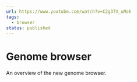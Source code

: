 ```yaml
---
url: https://www.youtube.com/watch?v=C2g37X_uMok
tags:
  - browser
status: published
---
```


# Genome browser

An overview of the new genome browser.
